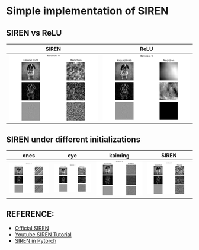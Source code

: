# Simple implementation of SIREN

## SIREN vs ReLU

SIREN             |  ReLU
:-------------------------:|:-------------------------:
![alt text](https://github.com/Jiahao-Ma/nerf-in-the-zoo/blob/main/SIREN/material/siren.gif "SIREN")  |  ![alt text](https://github.com/Jiahao-Ma/nerf-in-the-zoo/blob/main/SIREN/material/relu.gif "ReLU")

## SIREN under different initializations
ones             |  eye         |     kaiming        |   SIREN      
:-------------------------:|:-------------------------:|:-------------------------:|:-------------------------:
![alt text](https://github.com/Jiahao-Ma/nerf-in-the-zoo/blob/main/SIREN/material/siren_ones.gif "ones")  |  ![alt text](https://github.com/Jiahao-Ma/nerf-in-the-zoo/blob/main/SIREN/material/siren_eye.gif "eye")   |   ![alt text](https://github.com/Jiahao-Ma/nerf-in-the-zoo/blob/main/SIREN/material/siren_default.gif "paper")  |  ![alt text](https://github.com/Jiahao-Ma/nerf-in-the-zoo/blob/main/SIREN/material/siren.gif "paper")

   

## REFERENCE:
* [Official SIREN](https://www.vincentsitzmann.com/siren/)
* [Youtube SIREN Tutorial](https://www.youtube.com/watch?v=Q5g3p9Zwjrk)
* [SIREN in Pytorch](https://www.youtube.com/watch?v=s4iFEoNlYhM&t=688s)
